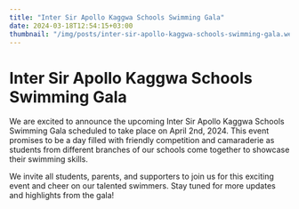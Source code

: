 ```yaml
---
title: "Inter Sir Apollo Kaggwa Schools Swimming Gala"
date: 2024-03-18T12:54:15+03:00
thumbnail: "/img/posts/inter-sir-apollo-kaggwa-schools-swimming-gala.webp"
---
```

# Inter Sir Apollo Kaggwa Schools Swimming Gala

We are excited to announce the upcoming Inter Sir Apollo Kaggwa Schools Swimming Gala scheduled to take place on April 2nd, 2024. This event promises to be a day filled with friendly competition and camaraderie as students from different branches of our schools come together to showcase their swimming skills.

We invite all students, parents, and supporters to join us for this exciting event and cheer on our talented swimmers. Stay tuned for more updates and highlights from the gala!
